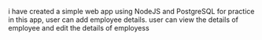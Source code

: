 i have created a simple web app using NodeJS and PostgreSQL for practice
in this app, user can add employee details.
user can view the details of employee and edit the details of employess
